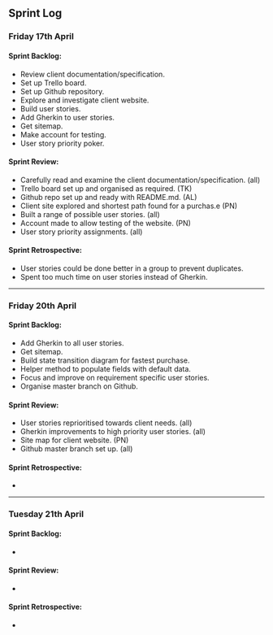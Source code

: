 ## Sprint Log

### Friday 17th April

#### Sprint Backlog:
* Review client documentation/specification.
* Set up Trello board.
* Set up Github repository.
* Explore and investigate client website.
* Build user stories.
* Add Gherkin to user stories.
* Get sitemap.
* Make account for testing.
* User story priority poker.

#### Sprint Review:
* Carefully read and examine the client documentation/specification. (all)
* Trello board set up and organised as required. (TK)
* Github repo set up and ready with README.md. (AL)
* Client site explored and shortest path found for a purchas.e (PN)
* Built a range of possible user stories. (all)
* Account made to allow testing of the website. (PN)
* User story priority assignments. (all)

#### Sprint Retrospective:
* User stories could be done better in a group to prevent duplicates.
* Spent too much time on user stories instead of Gherkin.

----

### Friday 20th April

#### Sprint Backlog:
* Add Gherkin to all user stories.
* Get sitemap.
* Build state transition diagram for fastest purchase.
* Helper method to populate fields with default data.
* Focus and improve on requirement specific user stories.
* Organise master branch on Github.

#### Sprint Review:
* User stories reprioritised towards client needs. (all)
* Gherkin improvements to high priority user stories. (all)
* Site map for client website. (PN)
* Github master branch set up. (all)

#### Sprint Retrospective:
* 

----

### Tuesday 21th April

#### Sprint Backlog:
* 

#### Sprint Review:
* 

#### Sprint Retrospective:
* 
